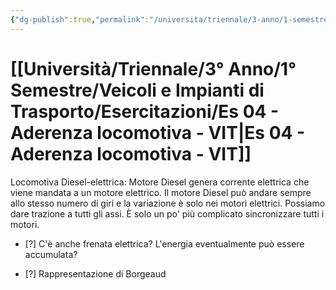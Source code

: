 ```yaml
---
{"dg-publish":true,"permalink":"/universita/triennale/3-anno/1-semestre/veicoli-e-impianti-di-trasporto/esercitazioni/es-04-aderenza-locomotiva-vit/"}
---
```





# [[Università/Triennale/3° Anno/1° Semestre/Veicoli e Impianti di Trasporto/Esercitazioni/Es 04 - Aderenza locomotiva - VIT\|Es 04 - Aderenza locomotiva - VIT]]








Locomotiva Diesel-elettrica:
Motore Diesel genera corrente elettrica che viene mandata a un motore elettrico.
Il motore Diesel può andare sempre allo stesso numero di giri e la variazione è solo nei motori elettrici. Possiamo dare trazione a tutti gli assi.
È solo un po' più complicato sincronizzare tutti i motori.
- [?] C'è anche frenata elettrica? L'energia eventualmente può essere accumulata?

- [?] Rappresentazione di Borgeaud
